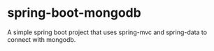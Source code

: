 # spring-boot-mongodb

A simple spring boot project that uses spring-mvc and spring-data to connect with mongodb.
